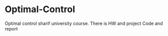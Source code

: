 # Optimal-Control
Optimal control sharif university course.
There is HW and project Code and report

